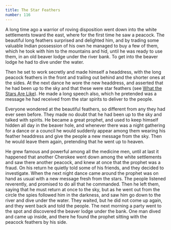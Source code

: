 ```yaml
---
title: The Star Feathers
number: 116
---
```


A long time ago a warrior of roving disposition went down into the white settlements toward the east, where for the first time he saw a peacock. The beautiful long feathers surprised and delighted him, and by trading some valuable Indian possession of his own he managed to buy a few of them, which he took with him to the mountains and hid, until he was ready to use them, in an old beaver lodge under the river bank. To get into the beaver lodge he had to dive under the water.

Then he set to work secretly and made himself a headdress, with the long peacock feathers in the front and trailing out behind and the shorter ones at the sides. At the next dance he wore the new headdress, and asserted that he had been up to the sky and that these were star feathers (see [What the Stars Are Like](</Cosmos/What the Stars Are Like.html>)). He made a long speech also, which he pretended was a message he had received from the star spirits to deliver to the people.

Everyone wondered at the beautiful feathers, so different from any they had ever seen before. They made no doubt that he had been up to the sky and talked with spirits. He became a great prophet, and used to keep himself hidden all day in the beaver hole, and whenever there was a night gathering for a dance or a council he would suddenly appear among them wearing his feather headdress and give the people a new message from the sky. Then he would leave them again, pretending that he went up to heaven.

He grew famous and powerful among all the medicine men, until at last it happened that another Cherokee went down among the white settlements and saw there another peacock, and knew at once that the prophet was a fraud. On his return he quietly told some of his friends, and they decided to investigate. When the next night dance came around the prophet was on hand as usual with a new message fresh from the stars. The people listened reverently, and promised to do all that he commanded. Then he left them, saying that he must return at once to the sky, but as he went out from the circle the spies followed him in the darkness, and saw him go down to the river and dive under the water. They waited, but he did not come up again, and they went back and told the people. The next morning a party went to the spot and discovered the beaver lodge under the bank. One man dived and came up inside, and there he found the prophet sitting with the peacock feathers by his side.
